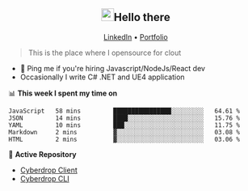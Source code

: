 <h2 align="center"><img src="https://camo.githubusercontent.com/2019d90b5d6b109833b6e130852e36fce013bb14/68747470733a2f2f63756c746f667468657061727479706172726f742e636f6d2f706172726f74732f68642f6c6170746f705f706172726f742e676966" width="25px">Hello there</h2>
<p align="center">
  <a href="https://www.linkedin.com/in/izqalan/">LinkedIn</a>
  • <a href="https://izqalan.github.io/?utm_source=github&utm_medium=social&utm_campaign=portfolio">Portfolio</a>
</p>

> This is the place where I opensource for clout

- 💬 Ping me if you're hiring Javascript/NodeJs/React dev
- Occasionally I write C# .NET and UE4 application

📊 **This week I spent my time on**
<!--START_SECTION:waka-->
```text
JavaScript   58 mins         ████████████████░░░░░░░░░   64.61 % 
JSON         14 mins         ████░░░░░░░░░░░░░░░░░░░░░   15.76 % 
YAML         10 mins         ███░░░░░░░░░░░░░░░░░░░░░░   11.75 % 
Markdown     2 mins          ▓░░░░░░░░░░░░░░░░░░░░░░░░   03.08 % 
HTML         2 mins          ▓░░░░░░░░░░░░░░░░░░░░░░░░   03.06 % 
```
<!--END_SECTION:waka-->

📕 **Active Repository**
- [Cyberdrop Client](https://github.com/izqalan/cy-client)
- [Cyberdrop CLI](https://github.com/izqalan/Cyberdrop-cli)
